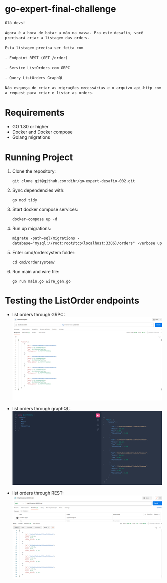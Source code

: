 # go-expert-final-challenge

```
Olá devs!

Agora é a hora de botar a mão na massa. Pra este desafio, você precisará criar a listagem das orders.

Esta listagem precisa ser feita com:

- Endpoint REST (GET /order)

- Service ListOrders com GRPC

- Query ListOrders GraphQL

Não esqueça de criar as migrações necessárias e o arquivo api.http com a request para criar e listar as orders.
```

# Requirements

- GO 1.80 or higher
- Docker and Docker compose
- Golang migrations

# Running Project

1. Clone the repository:

   ```shell
   git clone git@github.com:dihr/go-expert-desafio-002.git
   ```
2. Sync dependencies with:
   ```shell
   go mod tidy
   ```   
3. Start docker compose services:

   ```shell
   docker-compose up -d
   ```
4. Run up migrations:

   ```shell
   migrate -path=sql/migrations -database="mysql://root:root@tcp(localhost:3306)/orders" -verbose up
   ```
5. Enter cmd/ordersystem folder:

   ```shell
   cd cmd/ordersystem/
   ```
6. Run main and wire file:

   ```shell
   go run main.go wire_gen.go
   ```   

# Testing the ListOrder endpoints

- list orders through GRPC:
  ![img_3.png](img_3.png)

- list orders through graphQL:
  ![img_1.png](img_1.png)

- list orders through REST:
  ![img_2.png](img_2.png)